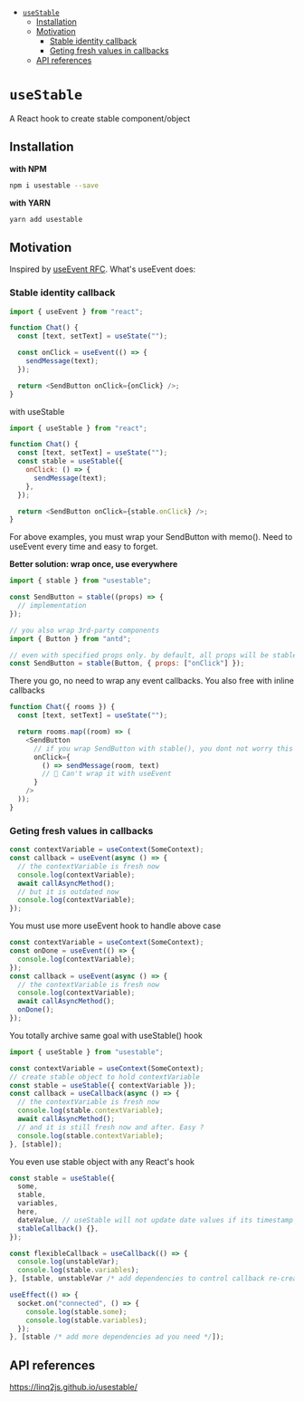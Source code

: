 - [`useStable`](#usestable)
  - [Installation](#installation)
  - [Motivation](#motivation)
    - [Stable identity callback](#stable-identity-callback)
    - [Geting fresh values in callbacks](#geting-fresh-values-in-callbacks)
  - [API references](#api-references)

# `useStable`

A React hook to create stable component/object

## Installation

**with NPM**

```bash
npm i usestable --save
```

**with YARN**

```bash
yarn add usestable
```

## Motivation

Inspired by [useEvent RFC](https://github.com/reactjs/rfcs/pull/220). What's useEvent does:

### Stable identity callback

```js
import { useEvent } from "react";

function Chat() {
  const [text, setText] = useState("");

  const onClick = useEvent(() => {
    sendMessage(text);
  });

  return <SendButton onClick={onClick} />;
}
```

with useStable

```js
import { useStable } from "react";

function Chat() {
  const [text, setText] = useState("");
  const stable = useStable({
    onClick: () => {
      sendMessage(text);
    },
  });

  return <SendButton onClick={stable.onClick} />;
}
```

For above examples, you must wrap your SendButton with memo(). Need to useEvent every time and easy to forget.

**Better solution: wrap once, use everywhere**

```js
import { stable } from "usestable";

const SendButton = stable((props) => {
  // implementation
});

// you also wrap 3rd-party components
import { Button } from "antd";

// even with specified props only. by default, all props will be stable
const SendButton = stable(Button, { props: ["onClick"] });
```

There you go, no need to wrap any event callbacks. You also free with inline callbacks

```js
function Chat({ rooms }) {
  const [text, setText] = useState("");

  return rooms.map((room) => (
    <SendButton
      // if you wrap SendButton with stable(), you dont not worry this
      onClick={
        () => sendMessage(room, text)
        // 🙁 Can't wrap it with useEvent
      }
    />
  ));
}
```

### Geting fresh values in callbacks

```js
const contextVariable = useContext(SomeContext);
const callback = useEvent(async () => {
  // the contextVariable is fresh now
  console.log(contextVariable);
  await callAsyncMethod();
  // but it is outdated now
  console.log(contextVariable);
});
```

You must use more useEvent hook to handle above case

```js
const contextVariable = useContext(SomeContext);
const onDone = useEvent(() => {
  console.log(contextVariable);
});
const callback = useEvent(async () => {
  // the contextVariable is fresh now
  console.log(contextVariable);
  await callAsyncMethod();
  onDone();
});
```

You totally archive same goal with useStable() hook

```js
import { useStable } from "usestable";

const contextVariable = useContext(SomeContext);
// create stable object to hold contextVariable
const stable = useStable({ contextVariable });
const callback = useCallback(async () => {
  // the contextVariable is fresh now
  console.log(stable.contextVariable);
  await callAsyncMethod();
  // and it is still fresh now and after. Easy ?
  console.log(stable.contextVariable);
}, [stable]);
```

You even use stable object with any React's hook

```js
const stable = useStable({
  some,
  stable,
  variables,
  here,
  dateValue, // useStable will not update date values if its timestamp does not change
  stableCallback() {},
});

const flexibleCallback = useCallback(() => {
  console.log(unstableVar);
  console.log(stable.variables);
}, [stable, unstableVar /* add dependencies to control callback re-create */]);

useEffect(() => {
  socket.on("connected", () => {
    console.log(stable.some);
    console.log(stable.variables);
  });
}, [stable /* add more dependencies ad you need */]);
```

## API references

https://linq2js.github.io/usestable/

